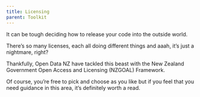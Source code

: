 ```yaml
---
title: Licensing
parent: Toolkit
---
```


It can be tough deciding how to release your code into the outside world.

There’s so many licenses, each all doing different things and aaah, it’s just a nightmare, right?

Thankfully, Open Data NZ have tackled this beast with the New Zealand Government Open Access and Licensing (NZGOAL) Framework.

Of course, you’re free to pick and choose as you like but if you feel that you need guidance in this area, it’s definitely worth a read.
